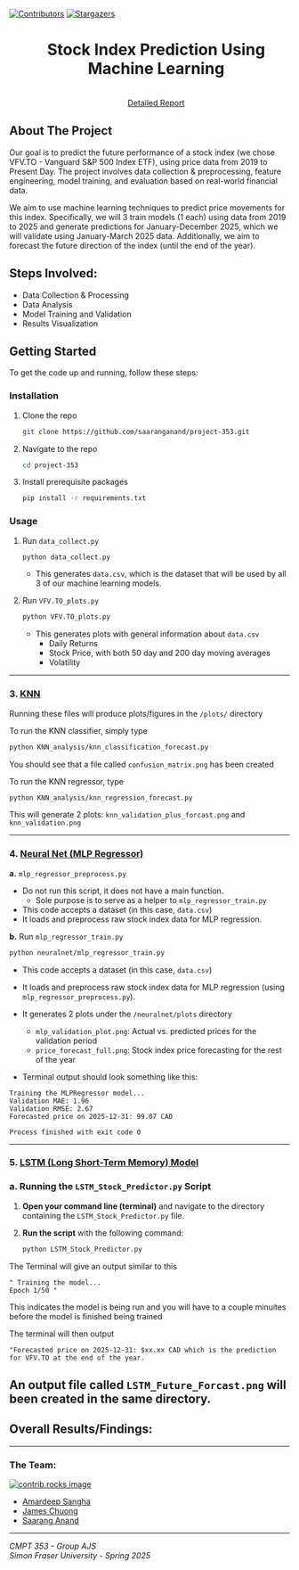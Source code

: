 <a id="readme-top"></a>

[![Contributors][contributors-shield]][contributors-url]
[![Stargazers][stars-shield]][stars-url]

<div align="center">

<div id="user-content-toc">
  <ul align="center" style="list-style: none;">
    <summary>
      <h1>Stock Index Prediction Using Machine Learning</h1>
      <br />
      <a href="https://docs.google.com/document/d/1o63-8nKeNCyImbiUbQZqw-AMwAPUFRTUGoyTA65ZLfE/edit?usp=sharing">Detailed Report</a>
    </summary>
  </ul>
</div>

</div>

<!-- ABOUT THE PROJECT -->
## About The Project
Our goal is to predict the future performance of a stock index (we chose VFV.TO - Vanguard S&P 500 Index ETF), using price data from 2019 to Present Day. The project involves data collection & preprocessing, feature engineering, model training, and evaluation based on real-world financial data.

We aim to use machine learning techniques to predict price movements for this index. Specifically, we will 3 train models (1 each) using data from 2019 to 2025 and generate predictions for January-December 2025, which we will validate using January-March 2025 data. Additionally, we aim to forecast the future direction of the index (until the end of the year).


## Steps Involved:

- Data Collection & Processing
- Data Analysis
- Model Training and Validation
- Results Visualization


<!-- GETTING STARTED -->
## Getting Started

To get the code up and running, follow these steps:

### Installation

1. Clone the repo
   ```sh
   git clone https://github.com/saaranganand/project-353.git
   ```
2. Navigate to the repo
   ```sh
   cd project-353
   ```
3. Install prerequisite packages
   ```sh
   pip install -r requirements.txt
   ```

### Usage

1. Run <code>data_collect.py</code>
   ```sh
   python data_collect.py
   ```
   - This generates <code>data.csv</code>, which is the dataset that will be used by all 3 of our machine learning models.

2. Run <code>VFV.TO_plots.py</code>
   ```sh
   python VFV.TO_plots.py
   ```
   - This generates plots with general information about <code>data.csv</code>
     - Daily Returns
     - Stock Price, with both 50 day and 200 day moving averages
     - Volatility

---

### 3. <ins>KNN</ins>

Running these files will produce plots/figures in the `/plots/` directory

To run the KNN classifier, simply type

```sh
python KNN_analysis/knn_classification_forecast.py
```

You should see that a file called `confusion_matrix.png` has been created

To run the KNN regressor, type

```sh
python KNN_analysis/knn_regression_forecast.py
```

This will generate 2 plots: `knn_validation_plus_forcast.png` and `knn_validation.png`

---

### 4. <ins>Neural Net (MLP Regressor)</ins>

**a.** `mlp_regressor_preprocess.py`

- Do not run this script, it does not have a main function.
  - Sole purpose is to serve as a helper to <code>mlp_regressor_train.py</code>
- This code accepts a dataset (in this case, <code>data.csv</code>)
- It loads and preprocess raw stock index data for MLP regression.

**b.** Run `mlp_regressor_train.py`

```sh
python neuralnet/mlp_regressor_train.py
```
- This code accepts a dataset (in this case, <code>data.csv</code>)
- It loads and preprocess raw stock index data for MLP regression (using <code>mlp_regressor_preprocess.py</code>).
- It generates 2 plots under the <code>/neuralnet/plots</code> directory
  - <code>mlp_validation_plot.png</code>: Actual vs. predicted prices for the validation period
  - <code>price_forecast_full.png</code>: Stock index price forecasting for the rest of the year

- Terminal output should look something like this:
```
Training the MLPRegressor model...
Validation MAE: 1.96
Validation RMSE: 2.67
Forecasted price on 2025-12-31: 99.07 CAD

Process finished with exit code 0
```
---

### 5. <ins>LSTM (Long Short-Term Memory) Model </ins>

### a. Running the `LSTM_Stock_Predictor.py` Script

1. **Open your command line (terminal)** and navigate to the directory containing the `LSTM_Stock_Predictor.py` file.

2. **Run the script** with the following command:
   ```bash
   python LSTM_Stock_Predictor.py


The Terminal will give an output similar to this
```
" Training the model...
Epoch 1/50 "
```
This indicates the model is being run and you will have to a couple minuites before the model is finished being trained

The terminal will then output 
```
"Forecasted price on 2025-12-31: $xx.xx CAD which is the prediction for VFV.TO at the end of the year.
```
An output file called `LSTM_Future_Forcast.png` will been created in the same directory.
---

## Overall Results/Findings:

---

### The Team:

<a href="https://github.com/saaranganand/project-353/graphs/contributors">
  <img src="https://contrib.rocks/image?repo=saaranganand/project-353" alt="contrib.rocks image" />
</a>

* [Amardeep Sangha](https://github.com/Amar710/)
* [James Chuong](https://github.com/JamesChuong)
* [Saarang Anand](https://github.com/saaranganand/)
  
---

_CMPT 353 - Group AJS_\
_Simon Fraser University - Spring 2025_



<!-- MARKDOWN LINKS & IMAGES -->
<!-- https://www.markdownguide.org/basic-syntax/#reference-style-links -->
[contributors-shield]: https://img.shields.io/github/contributors/saaranganand/project-353.svg?style=for-the-badge
[contributors-url]: https://github.com/saaranganand/project-353/graphs/contributors
[stars-shield]: https://img.shields.io/github/stars/saaranganand/project-353.svg?style=for-the-badge
[stars-url]: https://github.com/saaranganand/project-353/stargazers
